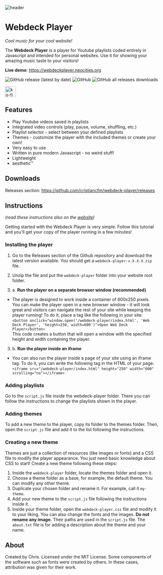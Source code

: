 
![header](https://user-images.githubusercontent.com/72354794/211170247-af9a802e-73f2-429c-a697-6edd49c24006.png)

# Webdeck Player
*Cool music for your cool website!*

The **Webdeck Player** is a player for Youtube playlists coded entirely in Javascript and intended for personal websites. Use it for showing your amazing music taste to your visitors!

**Live demo**: https://webdeckplayer.neocities.org

![GitHub release (latest by date)](https://img.shields.io/github/v/release/cristiancfm/webdeck-player)
![GitHub](https://img.shields.io/github/license/cristiancfm/webdeck-player)
![GitHub all releases downloads](https://img.shields.io/github/downloads/cristiancfm/webdeck-player/total)

<a href="https://ko-fi.com/A0A01M2B3Z"><img src="https://storage.ko-fi.com/cdn/kofi2.png?v=6" alt="ko-fi" height="35"/></a>

## Features
- Play Youtube videos saved in playlists
- Integrated video controls (play, pause, volume, shuffling, etc.)
- Playlist selector - select between your defined playlists
- Themes - customize the player with the included themes or create your own!
- Very easy to use
- Written in pure modern Javascript - no weird stuff!
- Lightweight
- aesthetic™


## Downloads
Releases section: https://github.com/cristiancfm/webdeck-player/releases

## Instructions
*(read these instructions also on the [website](https://webdeckplayer.neocities.org))*

Getting started with the Webdeck Player is very simple. Follow this tutorial and you'll get your copy of the player running in a few minutes!


### Installing the player
1. Go to the Releases section of the Github repository and download the latest version available. You should get a `webdeck-player-v.X.X.X.zip` file.
2. Unzip the file and put the `webdeck-player` folder into your website root folder.

3. a. **Run the player on a separate browser window (recommended)**
  - The player is designed to work inside a container of 600x250 pixels. You can make the player open in a new browser window - it will look great and visitors can navigate the rest of your site while keeping the player running! To do it, place a tag like the following in your site:  
`<button onclick="window.open('/webdeck-player/index.html', 'Web Deck Player', 'height=250, width=600')">Open Web Deck Player</button>`  
This code creates a button that will open a window with the specified height and width containing the player.

3. b. **Run the player inside an iframe**
  - You can also run the player inside a page of your site using an iframe tag. To do it, you can write the following tag in the HTML of your page:  
`<iframe src="/webdeck-player/index.html" height="250" width="600" scrolling="no"></iframe>`  

### Adding playlists

Go to the `script.js` file inside the webdeck-player folder. There you can follow the instructions to change the playlists shown in the player.

### Adding themes

To add a new theme to the player, copy its folder to the themes folder. Then, open the `script.js` file and add it to the list following the instructions.

### Creating a new theme

Themes are just a collection of resources (like images or fonts) and a CSS file to modify the player appearance. You just need basic knowledge about CSS to start! Create a new theme following these steps:

1. Inside the `webdeck-player` folder, locate the themes folder and open it.
2. Choose a theme folder as a base, for example, the default theme. You can modify any other theme.
3. Duplicate your chosen folder and rename it. For example, call it `my-theme`.
4. Add your new theme to the `script.js` file following the instructions inside it.
5. Inside your theme folder, open the `webdeck-player.css` file and modify it to your liking. You can also change the fonts and the images. **Do not rename any image.** Their paths are used in the `script.js` file. The `about.txt` file is for adding a description about the theme and your name.

## About
Created by Chris. Licensed under the MIT License. Some components of the software such as fonts were created by others. In these cases, attribution was given for their work.
